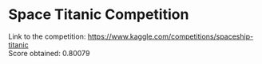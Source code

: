# Space Titanic Competition

Link to the competition: https://www.kaggle.com/competitions/spaceship-titanic <br/>
Score obtained: 0.80079
